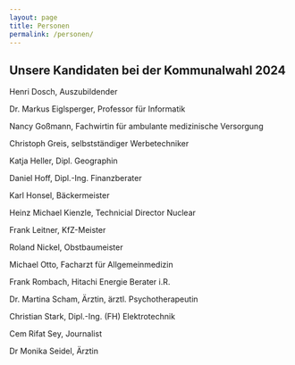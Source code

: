 ```yaml
---
layout: page
title: Personen
permalink: /personen/
---
```


<h2>Unsere Kandidaten bei der Kommunalwahl 2024</h2>

Henri Dosch, Auszubildender

Dr. Markus Eiglsperger, Professor für Informatik

Nancy Goßmann, Fachwirtin für ambulante medizinische Versorgung

Christoph Greis, selbstständiger Werbetechniker

Katja Heller, Dipl. Geographin

Daniel Hoff, Dipl.-Ing. Finanzberater

Karl Honsel, Bäckermeister

Heinz Michael Kienzle, Technicial Director Nuclear

Frank Leitner, KfZ-Meister

Roland Nickel, Obstbaumeister

Michael Otto, Facharzt für Allgemeinmedizin

Frank Rombach, Hitachi Energie Berater i.R.

Dr. Martina Scham, Ärztin, ärztl. Psychotherapeutin

Christian Stark, Dipl.-Ing. (FH) Elektrotechnik

Cem Rifat Sey, Journalist

Dr Monika Seidel, Ärztin
